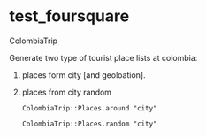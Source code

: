 test_foursquare
===============


ColombiaTrip
 
 Generate two type of tourist place lists at colombia:
 
 1. places form city [and geoloation].
 2. places from city random 
 

 
        ColombiaTrip::Places.around "city"
    
        ColombiaTrip::Places.random "city"

